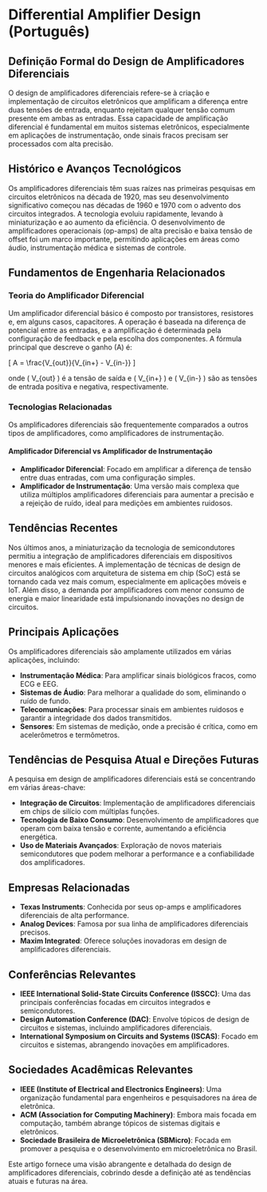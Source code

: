 # Differential Amplifier Design (Português)

## Definição Formal do Design de Amplificadores Diferenciais

O design de amplificadores diferenciais refere-se à criação e implementação de circuitos eletrônicos que amplificam a diferença entre duas tensões de entrada, enquanto rejeitam qualquer tensão comum presente em ambas as entradas. Essa capacidade de amplificação diferencial é fundamental em muitos sistemas eletrônicos, especialmente em aplicações de instrumentação, onde sinais fracos precisam ser processados com alta precisão.

## Histórico e Avanços Tecnológicos

Os amplificadores diferenciais têm suas raízes nas primeiras pesquisas em circuitos eletrônicos na década de 1920, mas seu desenvolvimento significativo começou nas décadas de 1960 e 1970 com o advento dos circuitos integrados. A tecnologia evoluiu rapidamente, levando à miniaturização e ao aumento da eficiência. O desenvolvimento de amplificadores operacionais (op-amps) de alta precisão e baixa tensão de offset foi um marco importante, permitindo aplicações em áreas como áudio, instrumentação médica e sistemas de controle.

## Fundamentos de Engenharia Relacionados

### Teoria do Amplificador Diferencial

Um amplificador diferencial básico é composto por transistores, resistores e, em alguns casos, capacitores. A operação é baseada na diferença de potencial entre as entradas, e a amplificação é determinada pela configuração de feedback e pela escolha dos componentes. A fórmula principal que descreve o ganho (A) é:

\[ A = \frac{V_{out}}{V_{in+} - V_{in-}} \]

onde \( V_{out} \) é a tensão de saída e \( V_{in+} \) e \( V_{in-} \) são as tensões de entrada positiva e negativa, respectivamente.

### Tecnologias Relacionadas

Os amplificadores diferenciais são frequentemente comparados a outros tipos de amplificadores, como amplificadores de instrumentação. 

#### Amplificador Diferencial vs Amplificador de Instrumentação

- **Amplificador Diferencial**: Focado em amplificar a diferença de tensão entre duas entradas, com uma configuração simples.
- **Amplificador de Instrumentação**: Uma versão mais complexa que utiliza múltiplos amplificadores diferenciais para aumentar a precisão e a rejeição de ruído, ideal para medições em ambientes ruidosos.

## Tendências Recentes

Nos últimos anos, a miniaturização da tecnologia de semicondutores permitiu a integração de amplificadores diferenciais em dispositivos menores e mais eficientes. A implementação de técnicas de design de circuitos analógicos com arquitetura de sistema em chip (SoC) está se tornando cada vez mais comum, especialmente em aplicações móveis e IoT. Além disso, a demanda por amplificadores com menor consumo de energia e maior linearidade está impulsionando inovações no design de circuitos.

## Principais Aplicações

Os amplificadores diferenciais são amplamente utilizados em várias aplicações, incluindo:

- **Instrumentação Médica**: Para amplificar sinais biológicos fracos, como ECG e EEG.
- **Sistemas de Áudio**: Para melhorar a qualidade do som, eliminando o ruído de fundo.
- **Telecomunicações**: Para processar sinais em ambientes ruidosos e garantir a integridade dos dados transmitidos.
- **Sensores**: Em sistemas de medição, onde a precisão é crítica, como em acelerômetros e termômetros.

## Tendências de Pesquisa Atual e Direções Futuras

A pesquisa em design de amplificadores diferenciais está se concentrando em várias áreas-chave:

- **Integração de Circuitos**: Implementação de amplificadores diferenciais em chips de silício com múltiplas funções.
- **Tecnologia de Baixo Consumo**: Desenvolvimento de amplificadores que operam com baixa tensão e corrente, aumentando a eficiência energética.
- **Uso de Materiais Avançados**: Exploração de novos materiais semicondutores que podem melhorar a performance e a confiabilidade dos amplificadores.

## Empresas Relacionadas

- **Texas Instruments**: Conhecida por seus op-amps e amplificadores diferenciais de alta performance.
- **Analog Devices**: Famosa por sua linha de amplificadores diferenciais precisos.
- **Maxim Integrated**: Oferece soluções inovadoras em design de amplificadores diferenciais.
  
## Conferências Relevantes

- **IEEE International Solid-State Circuits Conference (ISSCC)**: Uma das principais conferências focadas em circuitos integrados e semicondutores.
- **Design Automation Conference (DAC)**: Envolve tópicos de design de circuitos e sistemas, incluindo amplificadores diferenciais.
- **International Symposium on Circuits and Systems (ISCAS)**: Focado em circuitos e sistemas, abrangendo inovações em amplificadores.

## Sociedades Acadêmicas Relevantes

- **IEEE (Institute of Electrical and Electronics Engineers)**: Uma organização fundamental para engenheiros e pesquisadores na área de eletrônica.
- **ACM (Association for Computing Machinery)**: Embora mais focada em computação, também abrange tópicos de sistemas digitais e eletrônicos.
- **Sociedade Brasileira de Microeletrônica (SBMicro)**: Focada em promover a pesquisa e o desenvolvimento em microeletrônica no Brasil.

Este artigo fornece uma visão abrangente e detalhada do design de amplificadores diferenciais, cobrindo desde a definição até as tendências atuais e futuras na área.